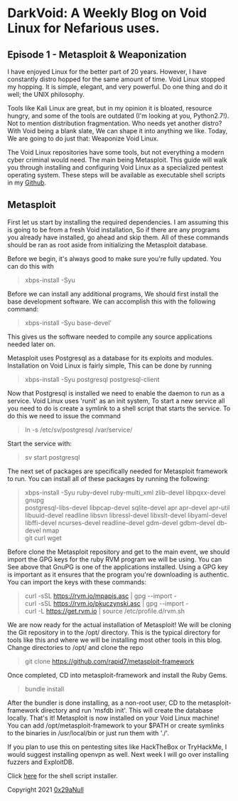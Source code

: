 # DarkVoid: A Weekly Blog on Void Linux for Nefarious uses.
## Episode 1 - Metasploit & Weaponization

I have enjoyed Linux for the better part of 20 years. However,
I have constantly distro hopped for the same amount of time. Void Linux
stopped my hopping. It is simple, elegant, and very powerful. Do one thing and
do it well; the UNIX philosophy.

Tools like Kali Linux are great, but in my opinion it is bloated, resource
hungry, and some of the tools are outdated (I'm looking at you, Python2.7!).
Not to mention distribution fragmentation. Who needs yet another distro? With
Void being a blank slate, We can shape it into anything we like. Today, We are
going to do just that: Weaponize Void Linux.

The Void Linux repositories have some tools, but not everything a modern
cyber criminal would need. The main being Metasploit. This guide will walk
you through installing and configuring Void Linux as a specialized pentest
operating system. These steps will be available as executable shell scripts
in my [Github](https://github.com/0x29aNull/DarkVoid).

## Metasploit
  First let us start by installing the required dependencies. I am assuming
  this is going to be from a fresh Void installation, So if there are any
  programs you already have installed, go ahead and skip them. All of these
  commands should be ran as root aside from initializing the Metasploit
  database.

  Before we begin, it's always good to make sure you're fully updated.
  You can do this with
  > xbps-install -Syu

  Before we can install any additional programs, We should first install the
  base development software. We can accomplish this with the following command:
  > xbps-install -Syu base-devel'

  This gives us the software needed to compile
  any source applications needed later on.

  Metasploit uses Postgresql as a database for its exploits and modules.
  Installation on Void Linux is fairly simple, This can be done by running
  > xbps-install -Syu postgresql postgresql-client

  Now that Postgresql is installed we need to enable the daemon to run as a
  service. Void Linux uses 'runit' as an init system, To start a new service all
  you need to do is create a symlink to a shell script that starts the service.
  To do this we need to issue the command
  > ln -s /etc/sv/postgresql /var/service/

  Start the service with:
  > sv start postgresql

  The next set of packages are specifically needed for Metasploit framework
  to run. You can install all of these packages by running the following:

  > xbps-install -Syu ruby-devel ruby-multi_xml zlib-devel libpqxx-devel gnupg \
  postgresql-libs-devel libpcap-devel sqlite-devel apr apr-devel apr-util \
  libuuid-devel readline libsvn libressl-devel libxslt-devel libyaml-devel \
  libffi-devel ncurses-devel readline-devel gdm-devel gdbm-devel db-devel nmap \
  git curl wget

  Before clone the Metasploit repository and get to the main event, we should
  import the GPG keys for the ruby RVM program we will be using. You can See
  above that GnuPG is one of the applications installed. Using a GPG key is
  important as it ensures that the program you're downloading is authentic.
  You can import the keys with these commands:
  > curl -sSL https://rvm.io/mpapis.asc | gpg --import - \
  > curl -sSL https://rvm.io/pkuczynski.asc | gpg --import - \
  > curl -L https://get.rvm.io | source /etc/profile.d/rvm.sh

  We are now ready for the actual installation of Metasploit! We will be
  cloning the Git repository in to the /opt/ directory. This is the typical
  directory for tools like this and where we will be installing most other
  tools in this blog. Change directories to /opt/ and clone the repo
  > git clone https://github.com/rapid7/metasploit-framework

  Once completed, CD into metasploit-framework and install the Ruby Gems.
  > bundle install

  After the bundler is done installing, as a non-root user, CD to the
  metasploit-framework directory and run 'msfdb init'. This will create the
  database locally. That's it! Metasploit is now installed on your Void Linux
  machine! You can add /opt/metasploit-framework to your $PATH or create
  symlinks to the binaries in /usr/local/bin or just run them with './'.

  If you plan to use this on pentesting sites like HackTheBox or TryHackMe,
  I would suggest installing openvpn as well. Next week I will go over
  installing fuzzers and ExploitDB.

  Click [here](https://raw.githubusercontent/0x29aNull/DarkVoid/main/msf.sh) for
  the shell script installer.

  Copyright 2021 [0x29aNull](0x29a@null.net)
